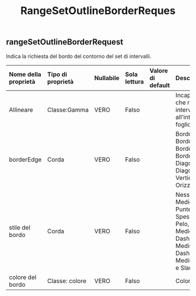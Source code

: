 ﻿---
title: RangeSetOutlineBorderReques
second_title: Aspose.Cells Cloud Documen
type: docs
url: /it/specification/model/rangesetoutlineborderrequest/
description: "Aspose.Cells Specifica del modello cloud: RangeSetOutlineBorderRequest. Gestisci facilmente Excel e altri fogli di calcolo con funzionalità come apertura, generazione, modifica, divisione, unione, confronto e conversione"
weight: 50
---
## **rangeSetOutlineBorderRequest**

 Indica la richiesta del bordo del contorno del set di intervalli.

| Nome della proprietà| Tipo di proprietà| Nullabile| Sola lettura| Valore di default| Descrizione|
|:- |:- |:- |:- |:- |:- |
| Allineare| Classe:Gamma| VERO| Falso|| Incapsula l'oggetto che rappresenta un intervallo di celle all'interno di un foglio di calcolo.|
| borderEdge| Corda| VERO| Falso||Bordo Sinistro, Bordo Destro, Bordo Superiore, Bordo Inferiore, Diagonale Giù, Diagonale Su, Verticale e Orizzontale.|
| stile del bordo| Corda| VERO| Falso|| Nessuno, Sottile, Medio, Tratteggiato, Punteggiato, Spesso, Doppio, Pelo, MedioTratteggiato, DashDot, MediumDashDot, DashDotDot, MediumDashDotDot e SlantedDashDot.|
| colore del bordo| Classe: colore| VERO| Falso|| Colore del bordo.|

